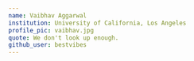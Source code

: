 ```yaml
---
name: Vaibhav Aggarwal
institution: University of California, Los Angeles
profile_pic: vaibhav.jpg
quote: We don't look up enough.
github_user: bestvibes
---
```

